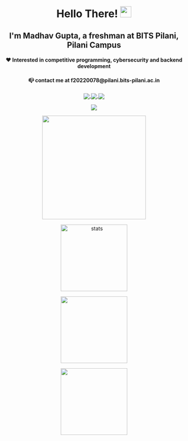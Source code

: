 

<h1 align="center">Hello There! <img src="https://media.giphy.com/media/hvRJCLFzcasrR4ia7z/giphy.gif" width="30px"></h1>

<!-- ### I'm Madhav Gupta, a freshman at BITS Pilani, Pilani Campus -->
<!-- #### ❤️ Interested in competitive programming and backend development -->
<!-- #### 📪 contact me at f20220078@pilani.bits-pilani.ac.in -->

<!-- I LOVE TO CENTER STUFFFFF -->

<h2 align="center"> I'm Madhav Gupta, a freshman at BITS Pilani, Pilani Campus </h2>
<h4 align="center"> ❤️ Interested in competitive programming, cybersecurity and backend development </h4>
<h4 align="center"> 📪 contact me at f20220078@pilani.bits-pilani.ac.in </h4>

<p align="center"> <a href= "https://atcoder.jp/users/nannu"><img align="center" src="https://badges.joonhyung.xyz/atcoder/nannu.svg" /> </a>
 <a href="https://codeforces.com/profile/nannu"> <img align="center" src="https://badges.joonhyung.xyz/codeforces/nannu.svg" />  </a>
  <a href="https://www.codechef.com/users/madhav277"> <img align="center" src="https://cp-logo.vercel.app/codechef/madhav277?logo=true" /> </a> </p>



<!-- <p align="center"><img align="center" src="https://badges.joonhyung.xyz/codeforces/nannu.svg" /></p>
<p align="right"><img align="center" src="https://cp-logo.vercel.app/codechef/madhav277?logo=true" /></p> -->
<!-- [![Codeforces](https://badges.joonhyung.xyz/codeforces/nannu.svg)](https://codeforces.com/profile/nannu)
[![Codechef](https://cp-logo.vercel.app/codechef/madhav277?logo=true)](https://www.codechef.com/users/madhav277) -->



<p align="center"><img align="center" src="https://visitor-badge.laobi.icu/badge?page_id=madhavgupta2775.visitor-badge" /> </p>


<!-- ![visitors](https://visitor-badge.glitch.me/badge?page_id=${madhavgupta2775}) -->
<!-- [![Codeforces Stats](https://codeforces-readme-stats.vercel.app/api/card?username=nannu&theme=midnight-purple&show_icons=true&hide_border=true)](https://codeforces.com/profile/nannu) -->


<p align="center"><img align="center" height="280em" src="https://codeforces-readme-stats.vercel.app/api/card?username=nannu&theme=midnight-purple&show_icons=true&hide_border=true" /> </p>

<p align="center"><img align="center" height= "180em" src="https://github-readme-stats-madhavgupta2775.vercel.app/api/top-langs?username=madhavgupta2775&theme=midnight-purple&show_icons=true&hide_border=true&&locale=en&layout=compact" alt="stats" /> </p>    

<p align="center"><img align = "center" height="180em" src="https://github-readme-stats-madhavgupta2775.vercel.app/api?username=madhavgupta2775&theme=midnight-purple&show_icons=true&hide_border=true" /></p>


<!-- <p align="center"><img align = "right" height="200em" src="https://github-readme-stats-madhavgupta2775.vercel.app/api?username=madhavgupta2775&theme=midnight-purple&show_icons=true&hide_border=true" /></p> <br> <br> -->


<p align="center"><img align = "center" height = "180em" src="https://github-readme-streak-stats.herokuapp.com/?user=madhavgupta2775&theme=midnight-purple&hide_border=true" /></p> 
<!---
madhavgupta2775/madhavgupta2775 is a ✨ special ✨ repository because its `README.md` (this file) appears on your GitHub profile.
You can click the Preview link to take a look at your changes.
--->












<!--
they say that a message encrypted using this encryption can't be read without the key.....
welp, I guess I'll believe them and give you the key too
token: gAAAAABkVpRJja6rzgh_jvsVbWpBgLG7qX8pewhk4H0A30A6VtIm-FAOMTwmIW-w2ofx-DtKbEWluW8ann_l5WX8Ml4UTQZkod_DV3slIDrDjEOWYfdcyFbOggenwM95M8n-zr4i3Bqcvq_UDkp4iALQWedDSLxs5FVNHYYZvALxjooQNLoetfwhLQYoYD8wsyeWq_qBfSerk3PWAR5vmG_vvYO7Umgwi3orBYHv3uHhHDYDo11YvaF2BlKxwN7M9wAVRempJzFXb3V7I9vn1ANZTRRTQztql9BlFFbY2Yoaucf8VGLKJX4=
key: XoLk8CRZk7XBZo2l0r5AtLJn5cxZ3yUXM8FsZ3OM1Ys=
-->































<!-- still unable to figure it out?....me too lol... though the encrytion algo was called skynet or smth... aaaa can't remember it correctly :( -->
